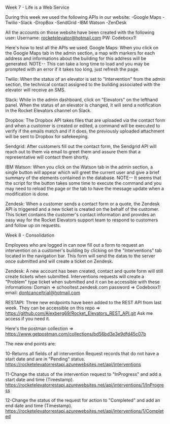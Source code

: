 Week 7 - Life is a Web Service

During this week we used the following APIs in our website:
-Google Maps
-Twilio
-Slack
-DropBox
-SendGrid
-IBM Watson
-ZenDesk

All the accounts on those website have been created with the following user:
Username: rocketelevator@hotmail.com
PW: Codeboxx1!

Here's how to test all the APIs we used:
Google Maps: 
When you click on the Google Maps tab in the admin section, a map with markers for each address and informations about the building for this address will be generated. NOTE-- This can take a long time to load and you may be prompted with an error if it takes too long, just refresh the page.

Twilio:
When the status of an elevator is set to "Intervention" from the admin section, the technical contact assigned to the building associated with the elevator will receive an SMS.

Slack:
While in the admin dashboard, click on "Elevators" on the lefthand panel. When the status of an elevator is changed, it will send a notification in the Rocket Elevators channel on Slack.

Dropbox:
The Dropbox API takes files that are uploaded via the contact form and when a customer is created or edited, a command will be executed to verify if the emails match and if it does, the previously uploaded attachment will be sent to Dropbox for safekeeping.

Sendgrid:
After customers fill out the contact form, the Sendgrid API will reach out to them via email to greet them and assure them that a representative will contact them shortly.

IBM Watson:
When you click on the Watson tab in the admin section, a single button will appear which will greet the current user and give a brief summary of the elements contained in the database.
NOTE-- It seems that the script for the button takes some time to execute the command and you may need to reload the page or the tab to have the message update when a modification is done.

Zendesk:
When a customer sends a contact form or a quote, the Zendesk API is triggered and a new ticket is created on the behalf of the customer. This ticket contains the customer's contact information and provides an easy way for the Rocket Elevators support team to respond to customers and follow up on requests.


Week 8 - Consolidation

Employees who are logged in can now fill out a form to request an intervention on a customer's building by clicking on the "Interventions" tab located in the navigation bar. This form will send the datas to the server once submitted and will create a ticket on Zendesk.

Zendesk:
A new account has been created, contact and quote form will still create tickets when submitted. Interventions requests will create a "Problem" type ticket when submitted and it can be accessible with these informations:
Domain => schooltest.zendesk.com
password => Codeboxx1!
email: dontcanceltrial@hotmail.com

RESTAPI:
Three new endpoints have been added to the REST API from last week. They can be accessible on this repo => https://github.com/Alexberg69/Rocket_Elevators_REST_API.git
Ask me access if you need it.

Here's the postman collection => https://www.getpostman.com/collections/bd56bd3e3e9dfd45c07b

The new end points are:

10-Returns all fields of all intervention Request records that do not have a start date and are in "Pending" status.
https://rocketelevatorrestapi.azurewebsites.net/api/interventions

11-Change the status of the intervention request to "InProgress" and add a start date and time (Timestamp).
https://rocketelevatorrestapi.azurewebsites.net/api/interventions/1/InProgress

12-Change the status of the request for action to "Completed" and add an end date and time (Timestamp).
https://rocketelevatorrestapi.azurewebsites.net/api/interventions/1/Completed